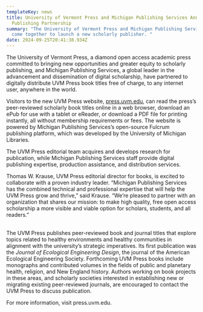 ```yaml
---
templateKey: news
title: University of Vermont Press and Michigan Publishing Services Announce
  Publishing Partnership
summary: "The University of Vermont Press and Michigan Publishing Services have
  come together to launch a new scholarly publisher. "
date: 2024-09-25T20:41:38.934Z
---
```

The University of Vermont Press, a diamond open access academic press committed to bringing new opportunities and greater equity to scholarly publishing, and Michigan Publishing Services, a global leader in the advancement and dissemination of digital scholarship, have partnered to digitally distribute UVM Press book titles free of charge, to any internet user, anywhere in the world. 

Visitors to the new UVM Press website, [press.uvm.edu](press.uvm.edu), can read the press’s peer-reviewed scholarly book titles online in a web browser, download an ePub for use with a tablet or eReader, or download a PDF file for printing instantly, all without membership requirements or fees. The website is powered by Michigan Publishing Services’s open-source Fulcrum publishing platform, which was developed by the University of Michigan Libraries. 

The UVM Press editorial team acquires and develops research for publication, while Michigan Publishing Services staff provide digital publishing expertise, production assistance, and distribution services.

Thomas W. Krause, UVM Press editorial director for books, is excited to collaborate with a proven industry leader. “Michigan Publishing Services has the combined technical and professional expertise that will help the UVM Press grow and thrive,” said Krause.  “We’re pleased to partner with an organization that shares our mission: to make high quality, free open access scholarship a more visible and viable option for scholars, students, and all readers.”

\
The UVM Press publishes peer-reviewed book and journal titles that explore topics related to healthy environments and healthy communities in alignment with the university’s strategic imperatives. Its first publication was the *Journal of Ecological Engineering Design*, the journal of the American Ecological Engineering Society. Forthcoming UVM Press books include monographs and contributed volumes in the fields of public and planetary health, religion, and New England history. Authors working on book projects in these areas, and scholarly societies interested in establishing new or migrating existing peer-reviewed journals, are encouraged to contact the UVM Press to discuss publication.

For more information, visit press.uvm.edu.